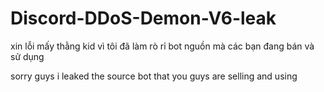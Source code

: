 # Discord-DDoS-Demon-V6-leak
xin lỗi mấy thằng kid vì tôi đã làm rò rỉ bot nguồn mà các bạn đang bán và sử dụng

sorry guys i leaked the source bot that you guys are selling and using
